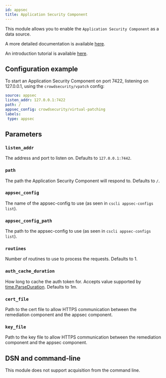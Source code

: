 ```yaml
---
id: appsec
title: Application Security Component
---
```



This module allows you to enable the `Application Security Component` as a data source.

A more detailed documentation is available [here](/docs/appsec/intro.md).

An introduction tutorial is available [here](/docs/user_guides/appsec.md).

## Configuration example

To start an Application Security Component on port 7422, listening on 127.0.0.1, using the `crowdsecurity/vpatch` config:

```yaml
source: appsec
listen_addr: 127.0.0.1:7422
path: /
appsec_config: crowdsecurity/virtual-patching
labels:
 type: appsec
```

## Parameters

### `listen_addr`

The address and port to listen on.
Defaults to `127.0.0.1:7442`.

### `path`

The path the Application Security Component will respond to.
Defaults to `/`.

### `appsec_config`

The name of the appsec-config to use (as seen in `cscli appsec-configs list`).

### `appsec_config_path`

The path to the appsec-config to use (as seen in `cscli appsec-configs list`).

### `routines`

Number of routines to use to process the requests. Defaults to 1.

### `auth_cache_duration`

How long to cache the auth token for. Accepts value supported by [time.ParseDuration](https://golang.org/pkg/time/#ParseDuration).
Defaults to 1m.

### `cert_file`

Path to the cert file to allow HTTPS communication between the remediation component and the appsec component.

### `key_file`

Path to the key file to allow HTTPS communication between the remediation component and the appsec component.

## DSN and command-line

This module does not support acquisition from the command line.
